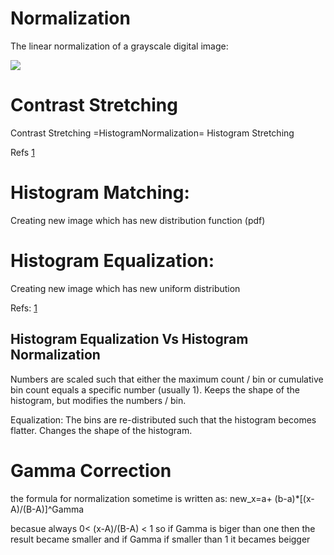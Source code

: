 # Normalization
The linear normalization of a grayscale digital image:

<img src="https://latex.codecogs.com/svg.latex?I_{N}=( {\text{newMax}}-{\text{newMin}}   ){\frac  {   I-{\text{Min}}  }{{\text{Max}}-{\text{Min}}}}+{\text{newMin}}" />



# Contrast Stretching
Contrast Stretching =HistogramNormalization= Histogram Stretching

Refs [1](https://homepages.inf.ed.ac.uk/rbf/HIPR2/stretch.htm)
# Histogram Matching: 
Creating new image which has new distribution function (pdf)


# Histogram Equalization:
Creating new image which has new uniform distribution

Refs: [1](https://automaticaddison.com/difference-between-histogram-equalization-and-histogram-matching/)

## Histogram Equalization Vs Histogram Normalization
Numbers are scaled such that either the maximum
count / bin or cumulative bin count equals a specific number
(usually 1). Keeps the shape of the histogram, but modifies
the numbers / bin.

Equalization: The bins are re-distributed such that the
histogram becomes flatter. Changes the shape of the histogram.


# Gamma Correction

the formula for normalization sometime is written as:
new_x=a+ (b-a)*[(x-A)/(B-A)]^Gamma

becasue always 
0< (x-A)/(B-A) < 1 
so if Gamma is biger than one then the result became smaller and if Gamma if smaller than 1 it becames beigger
